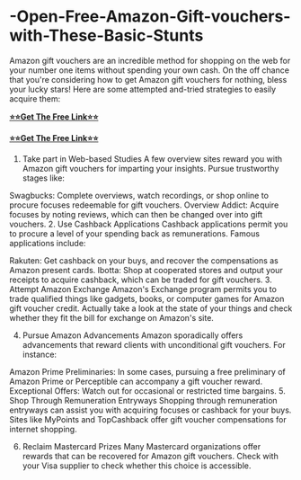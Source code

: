 # -Open-Free-Amazon-Gift-vouchers-with-These-Basic-Stunts
Amazon gift vouchers are an incredible method for shopping on the web for your number one items without spending your own cash. On the off chance that you're considering how to get Amazon gift vouchers for nothing, bless your lucky stars! Here are some attempted and-tried strategies to easily acquire them:

**[⭐⭐Get The Free Link⭐⭐](https://tinyurl.com/free-amazon-2024-new)**

**[⭐⭐Get The Free Link⭐⭐](https://tinyurl.com/free-amazon-2024-new)**

1. Take part in Web-based Studies
A few overview sites reward you with Amazon gift vouchers for imparting your insights. Pursue trustworthy stages like:

Swagbucks: Complete overviews, watch recordings, or shop online to procure focuses redeemable for gift vouchers.
Overview Addict: Acquire focuses by noting reviews, which can then be changed over into gift vouchers.
2. Use Cashback Applications
Cashback applications permit you to procure a level of your spending back as remunerations. Famous applications include:

Rakuten: Get cashback on your buys, and recover the compensations as Amazon present cards.
Ibotta: Shop at cooperated stores and output your receipts to acquire cashback, which can be traded for gift vouchers.
3. Attempt Amazon Exchange
Amazon's Exchange program permits you to trade qualified things like gadgets, books, or computer games for Amazon gift voucher credit. Actually take a look at the state of your things and check whether they fit the bill for exchange on Amazon's site.

4. Pursue Amazon Advancements
Amazon sporadically offers advancements that reward clients with unconditional gift vouchers. For instance:

Amazon Prime Preliminaries: In some cases, pursuing a free preliminary of Amazon Prime or Perceptible can accompany a gift voucher reward.
Exceptional Offers: Watch out for occasional or restricted time bargains.
5. Shop Through Remuneration Entryways
Shopping through remuneration entryways can assist you with acquiring focuses or cashback for your buys. Sites like MyPoints and TopCashback offer gift voucher compensations for internet shopping.

6. Reclaim Mastercard Prizes
Many Mastercard organizations offer rewards that can be recovered for Amazon gift vouchers. Check with your Visa supplier to check whether this choice is accessible.
